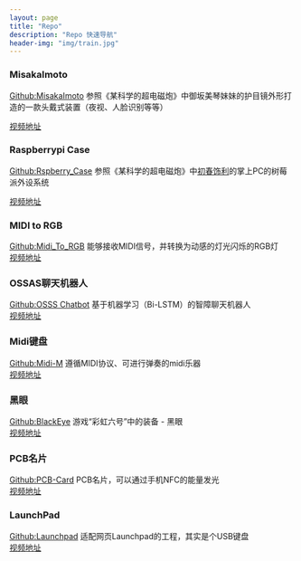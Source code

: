 ```yaml
---
layout: page
title: "Repo"
description: "Repo 快速导航"
header-img: "img/train.jpg"
---
```


### MisakaImoto

[Github:MisakaImoto](https://github.com/Dimsmary/MisakaImoto) 参照《某科学的超电磁炮》中御坂美琴妹妹的护目镜外形打造的一款头戴式装置（夜视、人脸识别等等）

[视频地址](https://www.bilibili.com/video/BV1Uk4y1m7kd)

### Raspberrypi Case

[Github:Rspberry_Case](https://github.com/Dimsmary/Raspberry_Case) 参照《某科学的超电磁炮》中<u>初春饰利</u>的掌上PC的树莓派外设系统 

[视频地址](https://www.bilibili.com/video/BV1jz4y1d7v1)


### MIDI to RGB

[Github:Midi_To_RGB](https://github.com/Dimsmary/Midi_To_RGB) 能够接收MIDI信号，并转换为动感的灯光闪烁的RGB灯  
[视频地址](https://www.bilibili.com/video/BV1aC4y1H78w)

### OSSAS聊天机器人

[Github:OSSS Chatbot](https://github.com/Dimsmary/Ossas_ChatBot) 基于机器学习（Bi-LSTM）的智障聊天机器人  
[视频地址](https://www.bilibili.com/video/BV1LQ4y1K7r7/)

### Midi键盘
[Github:Midi-M](https://github.com/Dimsmary/Midi-M) 遵循MIDI协议、可进行弹奏的midi乐器  
[视频地址](https://www.bilibili.com/video/av87561317)

### 黑眼  

[Github:BlackEye](https://github.com/Dimsmary/BlackEye) 游戏“彩虹六号”中的装备 - 黑眼  
[视频地址](https://www.bilibili.com/video/av79494813)

### PCB名片  

[Github:PCB-Card](https://github.com/Dimsmary/PCB-Card) PCB名片，可以通过手机NFC的能量发光  
[视频地址](https://www.bilibili.com/video/av68564711)

### LaunchPad  

[Github:Launchpad](https://github.com/Dimsmary/MagePad) 适配网页Launchpad的工程，其实是个USB键盘  
[视频地址](https://www.bilibili.com/video/av67710146)

